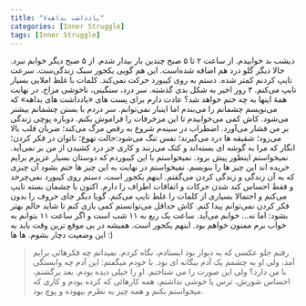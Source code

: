 ```yaml
---
title: "یادداشت بداهه۷"
categories: [Inner Struggle]
tags: [Inner Struggle]
---
```


دیشب بد خوابیدم. از ساعت ۲ تا  ۵ صبح چندین بار بیدار شدم. از ۵ صبح دیگر خوابم نبرد. حالا دیگر گلو درد هم اضافه شده‌‌است. این هم گویی یکجور سبک زندگی‌ست. سرعت تایپ کردنم کمتر شده. دستم به روی کیبورد حرکت نمی‌کند. کلمات با غلط املایی بسیار تایپ می‌کنم. ۳ روز اخیر به شکل بدی گذشته. سر درد، سنگینی، ناخوشی مزاج. در نهایت همهٔ اینها به چه ختم خواهد شد؟ عادت دارم برای پست های «یادداشت های بداهه» که می‌نویسم چشمانم را می‌بندم اما اینبار نمی‌توانم. سر دردم با بستن چشمانم بیشتر می‌شود. کاش کمی می‌خوابیدم تا این مزخرفات را فراموش بکنم. دوباره پوچی زندگی بر من فشار می‌آورد. اضطراب در سینه‌م شروع به رقص مرگ می‌کند؛ ضربان قلب بالا می‌رود؛ شقیقه ها درد می‌گیرند؛ نفس تنگ می‌شود:‌حالت تهوع؛ ناتوان در فکر کردن؛  انگار که مرا به گوشه ای بسته‌اند و کتک می‌زنند و کاری جز درد کشیدن از من بر نمی‌آید. نمیخواستم اینطور پیش برود. نمیخواستم با این کیبوردم که دوستان بسیار عزیزم برایم خریده اند این چیز ها را بنویسم. نمیخواستم در نهایت به این چیز ها ختم بشود آن چیزی که به آن زندگی و زندگی کردن می‌گفتم. اینهم یکجور است. دستم روی کیبورد نمی‌چرخد و فقط احساس کند شدن حرکات و اتفاقات اطراف را دارم. اکنون با چشمان بسته تایپ می‌کنم و احتمالا بسیاری از کلمات را غلط تایپ می‌کنم. گویا دیگر جای حروف را بدون فکر کردن نمی‌توانم پیدا کنم. کاش حداقل می‌توانستم کمی بازی کنم تا شاید حالم بهتر بشود: اما نه... خوابم می‌آید. ساعت یک ربع به ۱۱ شب است و اگر ساعت ۱۱ بتوانم به خواب برم ممنون خواهم بود. اینهم یکجور است. همیشه در بی موقع ترین وقت باید به این وضعیت دچار بشوم. ها ها :)

> رفتم جلو عکسی که به دیوار بود ایستادم، نگاه کردم. نمیدانم چه فکرهائی برایم آمد، ولی او به چشمم یک آدم بیگانه ای بود. با خودم میگفتم: این آدم چه وابستگی با من دارد؟ ولی این صورت را می شناختم. او را خیلی دیده بودم. بعد برگشتم، احساس شورش، ترس یا خوشی نداشتم، همه کارهائی که کرده بودم و کاری که میخواستم بکنم و همه چیز به نظرم بیهوده و پوچ بود. 

